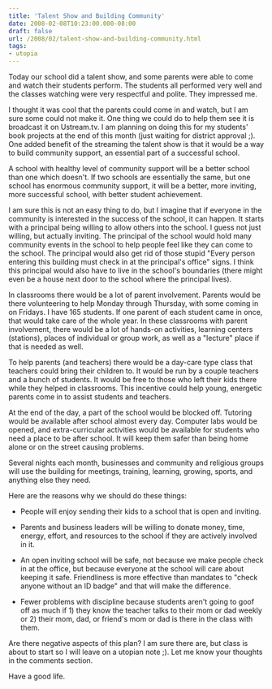 ```yaml
---
title: 'Talent Show and Building Community'
date: 2008-02-08T10:23:00.000-08:00
draft: false
url: /2008/02/talent-show-and-building-community.html
tags: 
- utopia
---
```


Today our school did a talent show, and some parents were able to come and watch their students perform. The students all performed very well and the classes watching were very respectful and polite. They impressed me.  
  
I thought it was cool that the parents could come in and watch, but I am sure some could not make it. One thing we could do to help them see it is broadcast it on Ustream.tv. I am planning on doing this for my students' book projects at the end of this month (just waiting for district approval ;). One added benefit of the streaming the talent show is that it would be a way to build community support, an essential part of a successful school.  
  
A school with healthy level of community support will be a better school than one which doesn't. If two schools are essentially the same, but one school has enormous community support, it will be a better, more inviting, more successful school, with better student achievement.  
  
I am sure this is not an easy thing to do, but I imagine that if everyone in the community is interested in the success of the school, it can happen. It starts with a principal being willing to allow others into the school. I guess not just willing, but actually inviting. The principal of the school would hold many community events in the school to help people feel like they can come to the school. The principal would also get rid of those stupid "Every person entering this building must check in at the principal's office" signs. I think this principal would also have to live in the school's boundaries (there might even be a house next door to the school where the principal lives).  
  
In classrooms there would be a lot of parent involvement. Parents would be there volunteering to help Monday through Thursday, with some coming in on Fridays. I have 165 students. If one parent of each student came in once, that would take care of the whole year. In these classrooms with parent involvement, there would be a lot of hands-on activities, learning centers (stations), places of individual or group work, as well as a "lecture" place if that is needed as well.  
  
To help parents (and teachers) there would be a day-care type class that teachers could bring their children to. It would be run by a couple teachers and a bunch of students. It would be free to those who left their kids there while they helped in classrooms. This incentive could help young, energetic parents come in to assist students and teachers.  
  
At the end of the day, a part of the school would be blocked off. Tutoring would be available after school almost every day. Computer labs would be opened, and extra-curricular activities would be available for students who need a place to be after school. It will keep them safer than being home alone or on the street causing problems.  
  
Several nights each month, businesses and community and religious groups will use the building for meetings, training, learning, growing, sports, and anything else they need.  
  
Here are the reasons why we should do these things:  

*   People will enjoy sending their kids to a school that is open and inviting.
*   Parents and business leaders will be willing to donate money, time, energy, effort, and resources to the school if they are actively involved in it.  
    
*   An open inviting school will be safe, not because we make people check in at the office, but because everyone at the school will care about keeping it safe. Friendliness is more effective than mandates to "check anyone without an ID badge" and that will make the difference.  
    
*   Fewer problems with discipline because students aren't going to goof off as much if 1) they know the teacher talks to their mom or dad weekly or 2) their mom, dad, or friend's mom or dad is there in the class with them.  
    

Are there negative aspects of this plan? I am sure there are, but class is about to start so I will leave on a utopian note ;). Let me know your thoughts in the comments section.  
  
Have a good life.